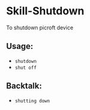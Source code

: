 # Skill-Shutdown
To shutdown picroft device

## Usage:
* `shutdown`
* `shut off`

## Backtalk:
* `shutting down`

